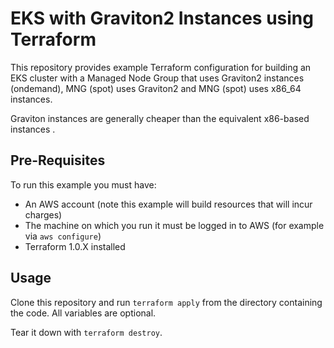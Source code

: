 # EKS with Graviton2 Instances using Terraform

This repository provides example Terraform configuration for building an EKS cluster with a Managed Node Group that uses Graviton2 instances (ondemand),
MNG (spot) uses Graviton2 and MNG (spot) uses x86_64 instances.

Graviton instances are generally cheaper than the equivalent x86-based instances .

## Pre-Requisites

To run this example you must have:

- An AWS account (note this example will build resources that will incur charges)
- The machine on which you run it must be logged in to AWS (for example via `aws configure`)
- Terraform 1.0.X installed

## Usage

Clone this repository and run `terraform apply` from the directory containing the code. All variables are optional.

Tear it down with `terraform destroy`.
